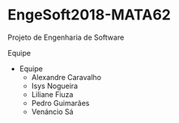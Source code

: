 # EngeSoft2018-MATA62
Projeto de Engenharia de Software

Equipe

* Equipe
	* Alexandre Caravalho
	* Isys Nogueira
	* Liliane Fiuza
	* Pedro Guimarães
	* Venáncio Sá